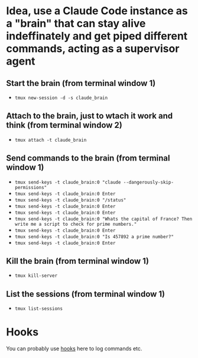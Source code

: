# Idea, use a Claude Code instance as a "brain" that can stay alive indeffinately and get piped different commands, acting as a supervisor agent

## Start the brain (from terminal window 1)

* `tmux new-session -d -s claude_brain`

## Attach to the brain, just to wtach it work and think (from terminal window 2)

* `tmux attach -t claude_brain`

## Send commands to the brain (from terminal window 1)

* `tmux send-keys -t claude_brain:0 "claude --dangerously-skip-permissions"`
* `tmux send-keys -t claude_brain:0 Enter`
* `tmux send-keys -t claude_brain:0 "/status"`
* `tmux send-keys -t claude_brain:0 Enter`
* `tmux send-keys -t claude_brain:0 Enter`
* `tmux send-keys -t claude_brain:0 "Whats the capital of France? Then write me a script to check for prime numbers."`
* `tmux send-keys -t claude_brain:0 Enter`
* `tmux send-keys -t claude_brain:0 "Is 457892 a prime number?"`
* `tmux send-keys -t claude_brain:0 Enter`

## Kill the brain (from terminal window 1)

* `tmux kill-server`

## List the sessions (from terminal window 1)

* `tmux list-sessions`

# Hooks

You can probably use [hooks](https://docs.anthropic.com/en/docs/claude-code/hooks) here to log commands etc.
